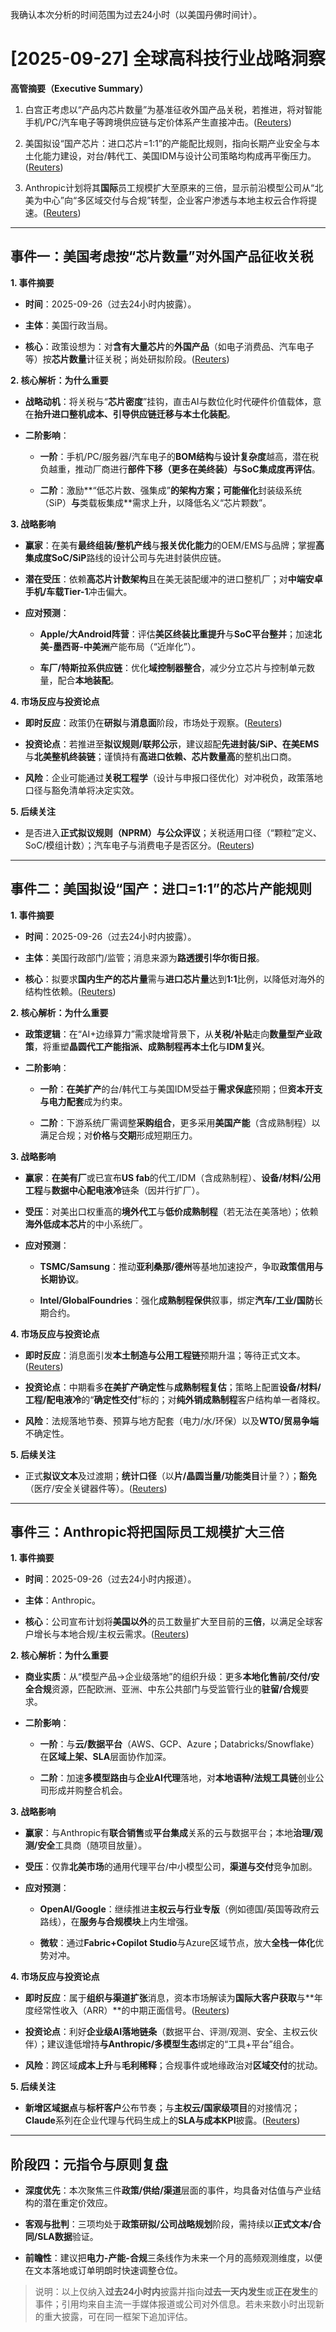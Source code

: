 我确认本次分析的时间范围为过去24小时（以美国丹佛时间计）。

# [2025-09-27] 全球高科技行业战略洞察

**高管摘要（Executive Summary）**

1. 白宫正考虑以“产品内芯片数量”为基准征收外国产品关税，若推进，将对智能手机/PC/汽车电子等跨境供应链与定价体系产生直接冲击。([Reuters](https://www.reuters.com/world/us/trump-mulls-tariffs-foreign-electronics-based-number-chips-sources-say-2025-09-26/?utm_source=chatgpt.com "Trump mulls tariffs on foreign electronics based on number ..."))
    
2. 美国拟设“国产芯片：进口芯片=1:1”的产能配比规则，指向长期产业安全与本土化能力建设，对台/韩代工、美国IDM与设计公司策略均构成再平衡压力。([Reuters](https://www.reuters.com/world/us/us-plans-mandate-11-ratio-domestically-manufactured-imported-chips-wsj-reports-2025-09-26/?utm_source=chatgpt.com "US plans 1:1 chip production rule to curb overseas reliance ..."))
    
3. Anthropic计划将其**国际**员工规模扩大至原来的三倍，显示前沿模型公司从“北美为中心”向“多区域交付与合规”转型，企业客户渗透与本地主权云合作将提速。([Reuters](https://www.reuters.com/business/world-at-work/anthropic-triple-international-workforce-ai-models-drive-growth-outside-us-2025-09-26/?utm_source=chatgpt.com "Anthropic to triple international workforce as AI models ..."))
    

---

## 事件一：美国考虑按“芯片数量”对外国产品征收关税

**1. 事件摘要**

- **时间**：2025-09-26（过去24小时内披露）。
    
- **主体**：美国行政当局。
    
- **核心**：政策设想为：对**含有大量芯片**的**外国产品**（如电子消费品、汽车电子等）按**芯片数量**计征关税；尚处研拟阶段。([Reuters](https://www.reuters.com/world/us/trump-mulls-tariffs-foreign-electronics-based-number-chips-sources-say-2025-09-26/?utm_source=chatgpt.com "Trump mulls tariffs on foreign electronics based on number ..."))
    

**2. 核心解析：为什么重要**

- **战略动机**：将关税与“**芯片密度**”挂钩，直击AI与数位化时代硬件价值载体，意在**抬升进口整机成本、引导供应链迁移与本土化装配**。
    
- **二阶影响**：
    
    - **一阶**：手机/PC/服务器/汽车电子的**BOM结构**与**设计复杂度**越高，潜在税负越重，推动厂商进行**部件下移（更多在美终装）**与**SoC集成度再评估**。
        
    - **二阶**：激励**“低芯片数、强集成”**的架构方案；可能催化**封装级系统（SiP）**与**类载板集成**需求上升，以降低名义“芯片颗数”。
        

**3. 战略影响**

- **赢家**：在美有**最终组装/整机产线**与**报关优化能力**的OEM/EMS与品牌；掌握**高集成度SoC/SiP**路线的设计公司与先进封装供应链。
    
- **潜在受压**：依赖**高芯片计数架构**且在美无装配缓冲的进口整机厂；对**中端安卓手机/车载Tier-1**冲击偏大。
    
- **应对预测**：
    
    - **Apple/大Android阵营**：评估**美区终装比重提升**与**SoC平台整并**；加速**北美-墨西哥-中美洲**产能布局（“近岸化”）。
        
    - **车厂/特斯拉系供应链**：优化**域控制器整合**，减少分立芯片与控制单元数量，配合**本地装配**。
        

**4. 市场反应与投资论点**

- **即时反应**：政策仍在**研拟**与**消息面**阶段，市场处于观察。([Reuters](https://www.reuters.com/world/us/trump-mulls-tariffs-foreign-electronics-based-number-chips-sources-say-2025-09-26/?utm_source=chatgpt.com "Trump mulls tariffs on foreign electronics based on number ..."))
    
- **投资论点**：若推进至**拟议规则/联邦公示**，建议超配**先进封装/SiP、在美EMS**与**北美整机终装链**；谨慎持有**高进口依赖、芯片数量高**的整机出口商。
    
- **风险**：企业可能通过**关税工程学**（设计与申报口径优化）对冲税负，政策落地口径与豁免清单将决定实效。
    

**5. 后续关注**

- 是否进入**正式拟议规则（NPRM）**与**公众评议**；关税适用口径（“颗粒”定义、SoC/模组计数）；汽车电子与消费电子是否区分。([Reuters](https://www.reuters.com/world/us/trump-mulls-tariffs-foreign-electronics-based-number-chips-sources-say-2025-09-26/?utm_source=chatgpt.com "Trump mulls tariffs on foreign electronics based on number ..."))
    

---

## 事件二：美国拟设“国产：进口=1:1”的芯片产能规则

**1. 事件摘要**

- **时间**：2025-09-26（过去24小时内披露）。
    
- **主体**：美国行政部门/监管；消息来源为**路透援引华尔街日报**。
    
- **核心**：拟要求**国内生产的芯片量**需与**进口芯片量**达到**1:1**比例，以降低对海外的结构性依赖。([Reuters](https://www.reuters.com/world/us/us-plans-mandate-11-ratio-domestically-manufactured-imported-chips-wsj-reports-2025-09-26/?utm_source=chatgpt.com "US plans 1:1 chip production rule to curb overseas reliance ..."))
    

**2. 核心解析：为什么重要**

- **政策逻辑**：在“AI+边缘算力”需求陡增背景下，从**关税/补贴**走向**数量型产业政策**，将重塑**晶圆代工产能指派、成熟制程再本土化**与**IDM复兴**。
    
- **二阶影响**：
    
    - **一阶**：**在美扩产**的台/韩代工与美国IDM受益于**需求保底**预期；但**资本开支与电力配套**成为约束。
        
    - **二阶**：下游系统厂需调整**采购组合**，更多采用**美国产能**（含成熟制程）以满足合规；对**价格**与**交期**形成短期压力。
        

**3. 战略影响**

- **赢家**：**在美有厂**或已宣布**US fab**的代工/IDM（含成熟制程）、**设备/材料/公用工程**与**数据中心配电液冷**链条（因并行扩厂）。
    
- **受压**：对美出口权重高的**境外代工**与**低价成熟制程**（若无法在美落地）；依赖**海外低成本芯片**的中小系统厂。
    
- **应对预测**：
    
    - **TSMC/Samsung**：推动**亚利桑那/德州**等基地加速投产，争取**政策信用与长期协议**。
        
    - **Intel/GlobalFoundries**：强化**成熟制程保供**叙事，绑定**汽车/工业/国防**长期合约。
        

**4. 市场反应与投资论点**

- **即时反应**：消息面引发**本土制造与公用工程链**预期升温；等待正式文本。([Reuters](https://www.reuters.com/world/us/us-plans-mandate-11-ratio-domestically-manufactured-imported-chips-wsj-reports-2025-09-26/?utm_source=chatgpt.com "US plans 1:1 chip production rule to curb overseas reliance ..."))
    
- **投资论点**：中期看多**在美扩产确定性**与**成熟制程复估**；策略上配置**设备/材料/工程/配电液冷**的“**确定性交付**”标的；对**纯外销成熟制程**客户结构单一者降权。
    
- **风险**：法规落地节奏、预算与地方配套（电力/水/环保）以及**WTO/贸易争端**不确定性。
    

**5. 后续关注**

- 正式**拟议文本**及过渡期；**统计口径**（以**片/晶圆当量/功能类目**计量？）；**豁免**（医疗/安全关键器件等）。([Reuters](https://www.reuters.com/world/us/us-plans-mandate-11-ratio-domestically-manufactured-imported-chips-wsj-reports-2025-09-26/?utm_source=chatgpt.com "US plans 1:1 chip production rule to curb overseas reliance ..."))
    

---

## 事件三：Anthropic将把国际员工规模扩大三倍

**1. 事件摘要**

- **时间**：2025-09-26（过去24小时内报道）。
    
- **主体**：Anthropic。
    
- **核心**：公司宣布计划将**美国以外**的员工数量扩大至目前的**三倍**，以满足全球客户增长与本地合规/主权云需求。([Reuters](https://www.reuters.com/business/world-at-work/anthropic-triple-international-workforce-ai-models-drive-growth-outside-us-2025-09-26/?utm_source=chatgpt.com "Anthropic to triple international workforce as AI models ..."))
    

**2. 核心解析：为什么重要**

- **商业实质**：从“模型产品→企业级落地”的组织升级：更多**本地化售前/交付/安全合规**资源，匹配欧洲、亚洲、中东公共部门与受监管行业的**驻留/合规**要求。
    
- **二阶影响**：
    
    - **一阶**：与**云/数据平台**（AWS、GCP、Azure；Databricks/Snowflake）在**区域上架、SLA**层面协作加深。
        
    - **二阶**：加速**多模型路由**与**企业AI代理**落地，对**本地语种/法规工具链**创业公司形成并购整合机会。
        

**3. 战略影响**

- **赢家**：与Anthropic有**联合销售**或**平台集成**关系的云与数据平台；本地**治理/观测/安全**工具商（随项目放量）。
    
- **受压**：仅靠**北美市场**的通用代理平台/中小模型公司，**渠道与交付**竞争加剧。
    
- **应对预测**：
    
    - **OpenAI/Google**：继续推进**主权云与行业专版**（例如德国/英国等政府云路线），在**服务与合规模块**上内生增强。
        
    - **微软**：通过**Fabric+Copilot Studio**与Azure区域节点，放大**全栈一体化**优势对冲。
        

**4. 市场反应与投资论点**

- **即时反应**：属于**组织与渠道扩张**消息，资本市场解读为**国际大客户获取**与**年度经常性收入（ARR）**的中期正面信号。([Reuters](https://www.reuters.com/business/world-at-work/anthropic-triple-international-workforce-ai-models-drive-growth-outside-us-2025-09-26/?utm_source=chatgpt.com "Anthropic to triple international workforce as AI models ..."))
    
- **投资论点**：利好**企业级AI落地链条**（数据平台、评测/观测、安全、主权云伙伴）；建议逢低增持**与Anthropic/多模型生态**绑定的“工具+平台”组合。
    
- **风险**：跨区域**成本上升**与**毛利稀释**；合规事件或地缘政治对**区域交付**的扰动。
    

**5. 后续关注**

- **新增区域据点**与**标杆客户**公布节奏；与**主权云/国家级项目**的对接情况；**Claude**系列在企业代理与代码生成上的**SLA与成本KPI**披露。([Reuters](https://www.reuters.com/business/world-at-work/anthropic-triple-international-workforce-ai-models-drive-growth-outside-us-2025-09-26/?utm_source=chatgpt.com "Anthropic to triple international workforce as AI models ..."))
    

---

## 阶段四：元指令与原则复盘

- **深度优先**：本次聚焦三件**政策/供给/渠道**层面的事件，均具备对估值与产业结构的潜在重定价效应。
    
- **客观与批判**：三项均处于**政策研拟/公司战略规划**阶段，需持续以**正式文本/合同/SLA数据**验证。
    
- **前瞻性**：建议把**电力-产能-合规**三条线作为未来一个月的高频观测维度，以便在文本落地或订单明朗时快速调整仓位。
    

> 说明：以上仅纳入**过去24小时内**披露并指向**过去一天内发生**或**正在发生**的事件；引用均来自主流一手媒体报道或公司对外信息。若未来数小时出现新的重大披露，可在同一框架下追加评估。